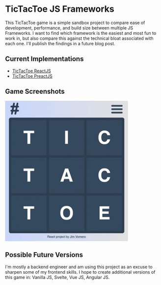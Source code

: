 # TicTacToe JS Frameworks

This TicTacToe game is a simple sandbox project to compare ease of development, performance, and build size between multiple JS Frameworks. I want to find which framework is the easiest and most fun to work in, but also compare this against the technical bloat associated with each one. I'll publish the findings in a future blog post.

## Current Implementations

- [TicTacToe ReactJS](reactjs/README.md)
- [TicTacToe PreactJS](preactjs/README.md)

## Game Screenshots

<img alt="TicTacToe Game" src="docs/screenshots.gif" width="400">

## Possible Future Versions

I'm mostly a backend engineer and am using this project as an excuse to sharpen some of my frontend skills. I hope to create additional versions of this game in: Vanilla JS, Svelte, Vue JS, Angular JS.
